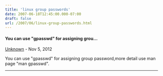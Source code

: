 ```yaml
---
title: 'linux group passwords'
date: 2007-06-18T12:45:00.000-07:00
draft: false
url: /2007/06/linux-group-passwords.html
---
```


#### You can use "gpasswd" for assigning grou...
[Unknown](https://www.blogger.com/profile/12439686807839605824 "noreply@blogger.com") - <time datetime="2012-11-30T01:14:16.586-08:00">Nov 5, 2012</time>

You can use "gpasswd" for assigning group password,more detail use man page "man gpasswd".
<hr />
